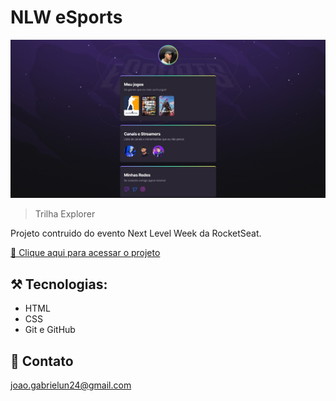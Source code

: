 # NLW eSports

![preview](./.github/preview.jpg)

> Trilha Explorer 

Projeto contruido do evento Next Level Week da RocketSeat.

[🔗 Clique aqui para acessar o projeto](https://devjoaogabriel.github.io/NLW/)

## ⚒️ Tecnologias:

- HTML
- CSS
- Git e GitHub

## 🧡 Contato 

joao.gabrielun24@gmail.com
